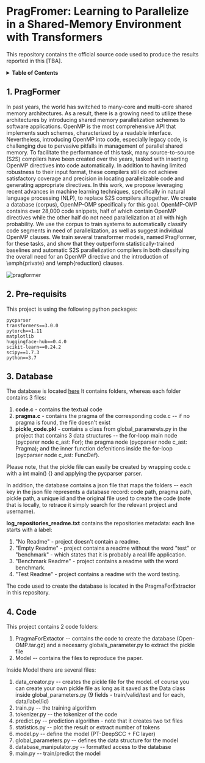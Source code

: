 # PragFromer: Learning to Parallelize in a Shared-Memory Environment with Transformers
This repository contains the official source code used to produce the results reported in this [TBA].

<details><summary><strong>Table of Contents</strong></summary>

1. [PragFormer](#1-pragformer)
2. [Pre-requisits](#2-prerequisits)
3. [Database](#3-database)
4. [Code](#4-code)
5. [Citation](#5-cite) 
</details>

## 1. PragFormer

In past years, the world has switched to many-core and multi-core shared memory architectures.
  As a result, there is a growing need to utilize these architectures by introducing shared memory parallelization schemes to software applications.
  OpenMP is the most comprehensive API that implements such schemes, characterized by a readable interface.
  Nevertheless, introducing OpenMP into code, especially legacy code, is challenging due to pervasive pitfalls in management of parallel shared memory.
  To facilitate the performance of this task, many source-to-source (S2S) compilers have been created over the years, tasked with inserting OpenMP directives into code automatically.
  In addition to having limited robustness to their input format, these compilers still do not achieve satisfactory coverage and precision in locating parallelizable code and generating appropriate directives.
  In this work, we propose leveraging recent advances in machine learning techniques, specifically in natural language processing (NLP), to replace S2S compilers altogether.
  We create a database (corpus), OpenMP-OMP specifically for this goal. OpenMP-OMP contains over 28,000 code snippets, half of which contain OpenMP directives while the other half do not need parallelization at all with high probability.
  We use the corpus to train systems to automatically classify code segments in need of parallelization, as well as suggest individual OpenMP clauses.
  We train several transformer models, named PragFormer, for these tasks, and show that they outperform statistically-trained baselines and automatic S2S parallelization compilers in both classifying the overall need for an OpenMP directive and the introduction of \emph{private} and \emph{reduction} clauses.
  
  ![pragformer](https://user-images.githubusercontent.com/104314626/165228036-d7fadd8d-768a-4e94-bd57-0a77e1330082.png)


## 2. Pre-requisits

This project is using the following python packages:
```
pycparser
transformers==3.0.0
pytorch==1.11
matplotlib
huggingface-hub==0.4.0
scikit-learn==0.24.2
scipy==1.7.3
python==3.7
```

## 3. Database

The database is located [here](https://github.com/pragformer/PragFormer/blob/main/Open_OMP.tar.gz)
It contains folders, whereas each folder contains 3 files:
1. **code.c** - contains the textual code 
2. **pragma.c** - contains the pragma of the corresponding code.c -- if no pragma is found, the file doesn't exist
3. **pickle_code.pkl** - contains a class from global_paramerets.py in the project that contains 3 data structures -- the for-loop main node (pycparer node c_ast: For); the pragma node (pycparser node c_ast: Pragma); and the inner function defenitions inside the for-loop (pycparser node c_ast: FuncDef).  

Please note, that the pickle file can easily be created by wrapping code.c with a int main() {} and applying the pycparser parser.  

In addition, the database contains a json file that maps the folders -- each key in the json file represents a database record: code path, pragma path, pickle path, a unique id and the original file used to create the code (note that is locally, to retrace it simply search for the relevant project and username).  

**log_repositories_readme.txt** contains the repositories metadata: each line starts with a label:
1. "No Readme" - project doesn't contain a readme.
2. "Empty Readme" - project contains a readme without the word "test" or "benchmark" - which states that it is probably a real life application.
3. "Benchmark Readme" - project contains a readme with the word benchmark.
4. "Test Readme" - project contains a readme with the word testing.

The code used to create the database is located in the PragmaForExtractor in this repository.  


## 4. Code

This project contains 2 code folders:
1. PragmaForExtactor -- contains the code to create the database (Open-OMP.tar.gz) and a necesarry globals_parameter.py to extract the pickle file
2. Model -- contains the files to reproduce the paper.

Inside Model there are several files:
1. data_creator.py -- creates the pickle file for the model. of course you can create your own pickle file as long as it saved as the Data class inside global_parameters.py (9 fields - train/valid/test and for each, data/label/id)
2. train.py -- the training algorithm 
3. tokenizer.py -- the tokenizer of the code
4. predict.py -- prediction algorithm - note that it creates two txt files
5. statistics.py -- plot the result or extract number of tokens
6. model.py -- define the model (PT-DeepSCC + FC layer)
7. global_parameters.py -- defines the data structure for the model
8. database_manipulator.py -- formatted access to the database
9. main.py -- train/predict the model
